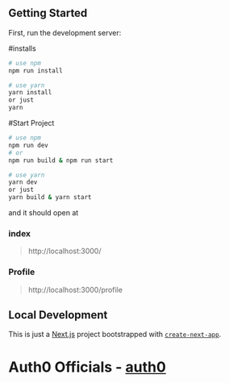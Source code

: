## Getting Started

First, run the development server:


#installs
```bash
# use npm
npm run install

# use yarn
yarn install
or just
yarn
```

#Start Project
```bash
# use npm
npm run dev
# or
npm run build & npm run start

# use yarn
yarn dev
or just
yarn build & yarn start
```

and it should open at
### index
> http://localhost:3000/
### Profile 
> http://localhost:3000/profile

## Local Development

This is just a [Next.js](https://nextjs.org/) project bootstrapped with [`create-next-app`](https://github.com/vercel/next.js/tree/canary/packages/create-next-app).

# Auth0 Officials - [auth0](auth0.com)
